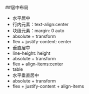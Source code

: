 ##居中布局

- 水平居中
 - 行内元素：text-align:center
 - 块级元素：margin: 0 auto
 - absolute + transform
 - flex + justify-content: center
- 垂直居中
 - line-height: height
 - absolute + transform
 - flex + align-items:center
 - table
- 水平垂直居中
 - absolute + transform
 - flex + justify-content + align-items